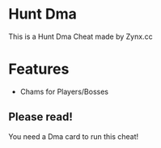 # Hunt Dma
This is a Hunt Dma Cheat made by Zynx.cc

# Features
- Chams for Players/Bosses
  

## Please read!
You need a Dma card to run this cheat!

